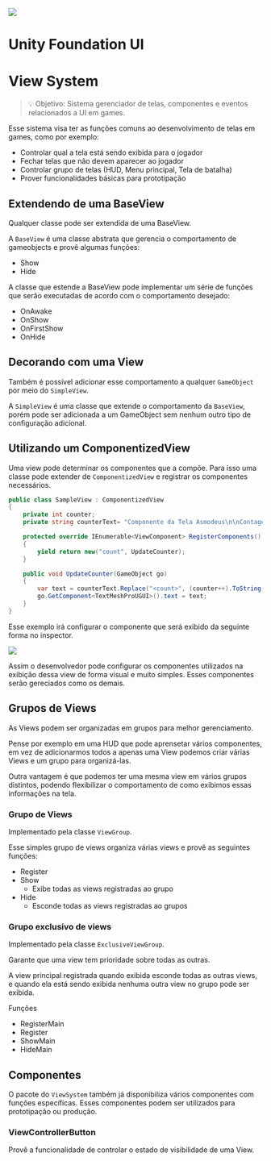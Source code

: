 ![](https://img.shields.io/badge/Code%20Coverage-27.0%25-success?style=flat)

# Unity Foundation UI

# View System

> 💡 Objetivo: Sistema gerenciador de telas, componentes e eventos relacionados a UI em games.

Esse sistema visa ter as funções comuns ao desenvolvimento de telas em games, como por exemplo:

- Controlar qual a tela está sendo exibida para o jogador
- Fechar telas que não devem aparecer ao jogador
- Controlar grupo de telas (HUD, Menu principal, Tela de batalha)
- Prover funcionalidades básicas para prototipação

## Extendendo de uma BaseView

Qualquer classe pode ser extendida de uma BaseView.

A ``BaseView`` é uma classe abstrata que gerencia o comportamento de gameobjects e provê algumas funções:

- Show
- Hide

A classe que estende a BaseView pode implementar um série de funções que serão executadas de acordo com o comportamento desejado:

- OnAwake
- OnShow
- OnFirstShow
- OnHide

## Decorando com uma View

Também é possível adicionar esse comportamento a qualquer `GameObject` por meio do ``SimpleView``.

A `SimpleView` é uma classe que extende o comportamento da `BaseView`, porém pode ser adicionada a um GameObject sem nenhum outro tipo de configuração adicional.

## Utilizando um ComponentizedView

Uma view pode determinar os componentes que a compõe. Para isso uma classe pode extender de `ComponentizedView` e registrar os componentes necessários.

```csharp
public class SampleView : ComponentizedView
{
    private int counter;
    private string counterText= "Componente da Tela Asmodeus\n\nContagem de aberturas: <count>";

    protected override IEnumerable<ViewComponent> RegisterComponents()
    {
        yield return new("count", UpdateCounter);
    }

    public void UpdateCounter(GameObject go)
    {
        var text = counterText.Replace("<count>", (counter++).ToString());
        go.GetComponent<TextMeshProUGUI>().text = text;
    }
}
```

Esse exemplo irá configurar o componente que será exibido da seguinte forma no inspector.

![](_Doc/componentized_view_inspector.png)

Assim o desenvolvedor pode configurar os componentes utilizados na exibição dessa view de forma visual e muito simples. Esses componentes serão gereciados como os demais.

## Grupos de Views

As Views podem ser organizadas em grupos para melhor gerenciamento.

Pense por exemplo em uma HUD que pode aprensetar vários componentes, em vez de adicionarmos todos a apenas uma View podemos criar várias Views e um grupo para organizá-las.

Outra vantagem é que podemos ter uma mesma view em vários grupos distintos, podendo flexibilizar o comportamento de como exibimos essas informações na tela.

### Grupo de Views

Implementado pela classe `ViewGroup`.

Esse simples grupo de views organiza várias views e provê as seguintes funções:

- Register
- Show
  - Exibe todas as views registradas ao grupo
- Hide
  - Esconde todas as views registradas ao grupos

### Grupo exclusivo de views

Implementado pela classe `ExclusiveViewGroup`.

Garante que uma view tem prioridade sobre todas as outras. 

A view principal registrada quando exibida esconde todas as outras views, e quando ela está sendo exibida nenhuma outra view no grupo pode ser exibida.

Funções

- RegisterMain
- Register
- ShowMain
- HideMain

## Componentes

O pacote do `ViewSystem` também já disponibiliza vários componentes com funções específicas. Esses componentes podem ser utilizados para prototipação ou produção.

### ViewControllerButton

Provê a funcionalidade de controlar o estado de visibilidade de uma View.
